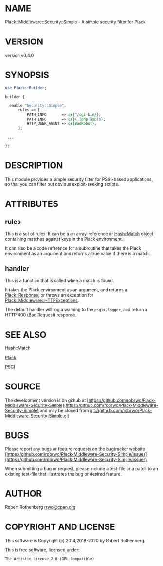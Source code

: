 # NAME

Plack::Middleware::Security::Simple - A simple security filter for Plack

# VERSION

version v0.4.0

# SYNOPSIS

```perl
use Plack::Builder;

builder {

  enable "Security::Simple",
      rules => [
          PATH_INFO       => qr{^/cgi-bin/},
          PATH_INFO       => qr{\.(php|asp)$},
          HTTP_USER_AGENT => qr{BadRobot},
      ];

 ...

};
```

# DESCRIPTION

This module provides a simple security filter for PSGI-based
applications, so that you can filter out obvious exploit-seeking
scripts.

# ATTRIBUTES

## rules

This is a set of rules. It can be a an array-reference or
[Hash::Match](https://metacpan.org/pod/Hash::Match) object containing matches against keys in the Plack
environment.

It can also be a code reference for a subroutine that takes the Plack
environment as an argument and returns a true value if there is a
match.

## handler

This is a function that is called when a match is found.

It takes the Plack environment as an argument, and returns a
[Plack::Response](https://metacpan.org/pod/Plack::Response), or throws an exception for
[Plack::Middleware::HTTPExceptions](https://metacpan.org/pod/Plack::Middleware::HTTPExceptions).

The default handler will log a warning to the `psgix.logger`, and
return a HTTP 400 (Bad Request) response.

# SEE ALSO

[Hash::Match](https://metacpan.org/pod/Hash::Match)

[Plack](https://metacpan.org/pod/Plack)

[PSGI](https://metacpan.org/pod/PSGI)

# SOURCE

The development version is on github at [https://github.com/robrwo/Plack-Middleware-Security-Simple](https://github.com/robrwo/Plack-Middleware-Security-Simple)
and may be cloned from [git://github.com/robrwo/Plack-Middleware-Security-Simple.git](git://github.com/robrwo/Plack-Middleware-Security-Simple.git)

# BUGS

Please report any bugs or feature requests on the bugtracker website
[https://github.com/robrwo/Plack-Middleware-Security-Simple/issues](https://github.com/robrwo/Plack-Middleware-Security-Simple/issues)

When submitting a bug or request, please include a test-file or a
patch to an existing test-file that illustrates the bug or desired
feature.

# AUTHOR

Robert Rothenberg <rrwo@cpan.org>

# COPYRIGHT AND LICENSE

This software is Copyright (c) 2014,2018-2020 by Robert Rothenberg.

This is free software, licensed under:

```
The Artistic License 2.0 (GPL Compatible)
```
